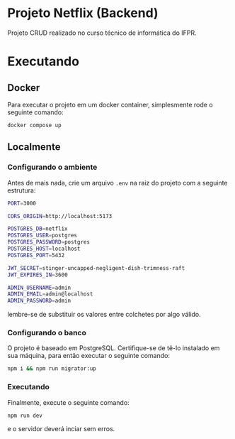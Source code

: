 # Projeto Netflix (Backend)

Projeto CRUD realizado no curso técnico de informática do IFPR.

# Executando

## Docker

Para executar o projeto em um docker container, simplesmente rode o seguinte comando:

```
docker compose up
```

## Localmente

### Configurando o ambiente

Antes de mais nada, crie um arquivo `.env` na raiz do projeto com a seguinte estrutura:

```sh
PORT=3000

CORS_ORIGIN=http://localhost:5173

POSTGRES_DB=netflix
POSTGRES_USER=postgres
POSTGRES_PASSWORD=postgres
POSTGRES_HOST=localhost
POSTGRES_PORT=5432

JWT_SECRET=stinger-uncapped-negligent-dish-trimness-raft
JWT_EXPIRES_IN=3600

ADMIN_USERNAME=admin
ADMIN_EMAIL=admin@localhost
ADMIN_PASSWORD=admin
```

lembre-se de substituir os valores entre colchetes por algo válido.

### Configurando o banco

O projeto é baseado em PostgreSQL. Certifique-se de tê-lo instalado em sua
máquina, para então executar o seguinte comando:

```bash
npm i && npm run migrator:up
```

### Executando

Finalmente, execute o seguinte comando:

```bash
npm run dev
```

e o servidor deverá inciar sem erros.
